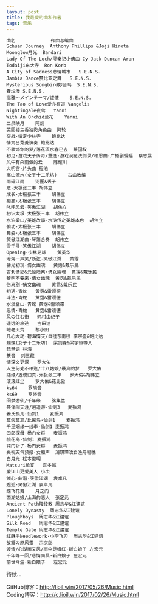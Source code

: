 ```yaml
---
layout: post
title: 我最爱的曲和作者
tags: 音乐
---
```

	曲名             作曲与编曲
	Schuan Journey	Anthony Phillips &Joji Hirota
	Moonglow月光	Bandari
	Lady Of The Loch/寻秦记小倩曲	Cy Jack Duncan Aran
	Todaiji东大寺	Ron Korb
	A City of Sadness悲情城市	S.E.N.S.
	Jambia Dance赞比亚之舞	S.E.N.S.
	Mysterious Songbird妙音鸟	S.E.N.S.
	春烂漫	S.E.N.S.
	高雅～メインテーマ/述懐	S.E.N.S.
	The Tao of Love爱亦有道	Vangelis
	Nightingale夜莺	Yanni
	With An Orchid兰花	Yanni
	二泉映月	阿炳
	芜园楼主香独秀角色曲	阿轮
	交战·情定少林寺	鲍比达
	情咒吕秀菱演奏	鲍比达
	不装饰你的梦/落花流水春已去	蔡国权
	初见·游戏天子传奇/重逢·游戏浣花洗剑录/相思曲·广播剧蝙蝠	蔡志展
	风中有朵雨做的云	陈耀川
	大明宫·片头曲	程池
	高山流水(女子十二乐坊)	古曲改编
	雨碎江南	河图&丢子
	悲·太极张三丰	胡伟立
	成长·太极张三丰	胡伟立
	痴癫·太极张三丰	胡伟立
	叱咤风云·笑傲江湖	胡伟立
	初识太极·太极张三丰	胡伟立
	水泊梁山/英雄故事·水浒传之英雄本色	胡伟立
	偷功·太极张三丰	胡伟立
	舞姿·太极张三丰	胡伟立
	笑傲江湖曲·琴箫合奏	胡伟立
	雪千寻·笑傲江湖	胡伟立
	Opening·少林足球	黄英华
	沧海一声笑/断弦·笑傲江湖	黄霑
	佛光初现·倩女幽魂	黄霑&戴乐民
	古刹倩影&光怪陆离·倩女幽魂	黄霑&戴乐民
	黎明不要来·倩女幽魂	黄霑&戴乐民
	伤离别·倩女幽魂	黄霑&戴乐民
	初遇·青蛇	黄霑&雷颂德
	斗法·青蛇	黄霑&雷颂德
	水漫金山·青蛇	黄霑&雷颂德
	思情·青蛇	黄霑&雷颂德
	风の住む街	矶村由纪子
	遥远的旅途	吉田洁
	地老天荒	黎小田
	凡心大动·碧海情天/自挂东南枝	李宗盛&鲍比达
	蝴蝶(女子十二乐坊)	梁剑锋&梁宇恒等人
	琵琶语	林海
	篆音	刘三藏
	情深义更深	罗大佑
	人生何处不相逢/十八姑娘/最真的梦	罗大佑
	随缘/返璞归真·太极张三丰	罗大佑&胡伟立
	滚滚红尘	罗大佑&花比傲
	ks64	罗晓音
	ks69	罗晓音
	回梦游仙/千年缘	骆集益
	共伴闯天涯/逍遥游·仙剑3	麦振鸿
	姜氏孤儿·仙剑1	麦振鸿
	莫失莫忘/比翼鸟·仙剑1	麦振鸿
	千里姻缘一线牵·仙剑1	麦振鸿
	四郎探母·杨门女将	麦振鸿
	桃花岛·仙剑1	麦振鸿
	辕门斩子·杨门女将	麦振鸿
	央视天气预报·女和声	浦琪璋改自渔舟唱晚
	白月光	松本俊明
	Matsuri飨宴	喜多郎
	爱江山更爱美人	小虫
	倾心·曲谐·笑傲江湖	袁卓凡
	邂逅·笑傲江湖	袁卓凡
	蝶飞花舞	月之门
	西湖姑娘/上海的恋人	张定元
	Ancient Path陵稜散	周志华&江建谊
	Lonely Dynasty	周志华&江建谊
	Ploughboys	周志华&江建谊
	Silk Road 	周志华&江建谊
	Temple Gate	周志华&江建谊
	红酥手Needlework·小李飞刀	周志华&江建谊
	故郷の原风景	宗次郎
	渡情/心湖雨又风/雨伞是媒红·新白娘子	左宏元
	千年等一回/悲情面具·新白娘子	左宏元
	前世今生·新白娘子	左宏元

待续...

GitHub博客：http://lioil.win/2017/05/26/Music.html  
Coding博客：http://c.lioil.win/2017/02/26/Music.html